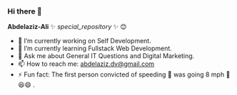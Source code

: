 ### Hi there 👋


**Abdelaziz-Ali** ✨ _special_repository_ ✨  :blush:


- 🔭 I’m currently working on Self Development.
- 🌱 I’m currently learning Fullstack Web Development.
- 💬 Ask me about General IT Questions and Digital Marketing.
- 📫 How to reach me: abdelaziz.dv@gmail.com
- ⚡ Fun fact: The first person convicted of speeding 🚗 was going 8 mph 🐌 :laughing::smile: .

